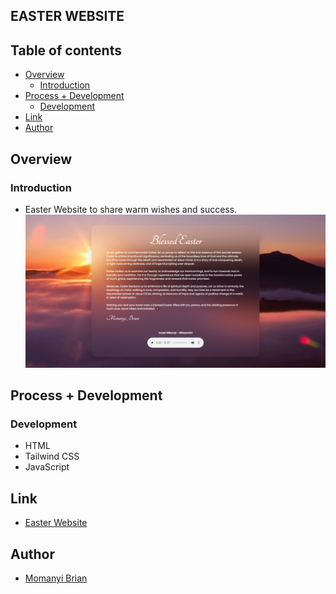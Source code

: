 ## EASTER WEBSITE

## Table of contents

- [Overview](#overview)
    - [Introduction](#introduction)
- [Process + Development](#process--development)
    - [Development](#development)
- [Link](#link)
- [Author](#author)

## Overview
### Introduction
- Easter Website to share warm wishes and success.
![alt text](image/easter.PNG)

## Process + Development
### Development
- HTML
- Tailwind CSS
- JavaScript

## Link
- [Easter Website](https://blessed-easter-holiday.vercel.app/)

## Author
- [Momanyi Brian](https://portfolio-momanyi-brian.vercel.app)